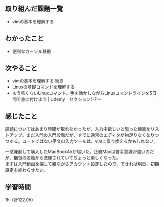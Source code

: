 ## 取り組んだ課題一覧
- vimの基本を理解する

## わかったこと
- 便利なカーソル移動

## 次やること
- vimの基本を理解する 続き
- Linuxの基礎コマンドを理解する
 - もう怖くないLinuxコマンド。手を動かしながらLinuxコマンドラインを5日間で身に付けよう | Udemy　セクション1-7～

## 感じたこと
課題についてはあまり時間が取れなかったが、入力中欲しいと思った機能をリストアップ。まだ入門の入門段階だが、すでに通常のエディタが物足りなくなりつつある。コードではない平文の入力ツールは、vimに乗り換えるかもしれない。  

一念発起して購入したMacBookAirが届いた。正直Macは苦手意識が強いのだが、梱包の段階から洗練されていてちょっと楽しくなった。  
まずは入門動画を探して観ながらアカウント設定したので、できれば明日、初期設定を終わらせたい。

## 学習時間
1h（計122.0h）
